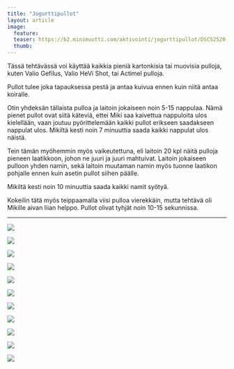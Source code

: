 ```yaml
---
title: "Jogurttipullot"
layout: article
image:
  feature:
  teaser: https://b2.minimuutti.com/aktivointi/jogurttipullot/DSC52520-245px.jpg
  thumb:
---
```


Tässä tehtävässä voi käyttää kaikkia pieniä kartonkisia tai muovisia pulloja, kuten Valio Gefilus, Valio HeVi Shot, tai Actimel pulloja.

Pullot tulee joka tapauksessa pestä ja antaa kuivua ennen kuin niitä antaa koiralle.

Otin yhdeksän tällaista pulloa ja laitoin jokaiseen noin 5-15 nappulaa. Nämä pienet pullot ovat siitä käteviä, ettei Miki saa kaivettua nappuloita ulos kielellään, vaan joutuu pyörittelemään kaikki pullot erikseen saadakseen nappulat ulos. Mikiltä kesti noin 7 minuuttia saada kaikki nappulat ulos näistä.

Tein tämän myöhemmin myös vaikeutettuna, eli laitoin 20 kpl näitä pulloja pieneen laatikkoon, johon ne juuri ja juuri mahtuivat. Laitoin jokaiseen pulloon yhden namin, sekä laitoin muutaman namin myös tuonne laatikon pohjalle ennen kuin asetin pullot siihen päälle.

Mikiltä kesti noin 10 minuuttia saada kaikki namit syötyä.

Kokeilin tätä myös teippaamalla viisi pulloa vierekkäin, mutta tehtävä oli Mikille aivan liian helppo. Pullot olivat tyhjät noin 10-15 sekunnissa.

---

![](https://b2.minimuutti.com/aktivointi/jogurttipullot/DSC52450-800px.jpg)

![](https://b2.minimuutti.com/aktivointi/jogurttipullot/DSC52454-800px.jpg)

![](https://b2.minimuutti.com/aktivointi/jogurttipullot/DSC52486-800px.jpg)

![](https://b2.minimuutti.com/aktivointi/jogurttipullot/DSC52520-800px.jpg)

![](https://b2.minimuutti.com/aktivointi/jogurttipullot/DSC52535-800px.jpg)

![](https://b2.minimuutti.com/aktivointi/jogurttipullot/DSC55139-800px.jpg)

![](https://b2.minimuutti.com/aktivointi/jogurttipullot/DSC55149-800px.jpg)

![](https://b2.minimuutti.com/aktivointi/jogurttipullot/DSC55209-800px.jpg)

![](https://b2.minimuutti.com/aktivointi/jogurttipullot/DSC55273-800px.jpg)

![](https://b2.minimuutti.com/aktivointi/jogurttipullot/DSC55321-800px.jpg)

![](https://b2.minimuutti.com/aktivointi/jogurttipullot/DSC55368-800px.jpg)
